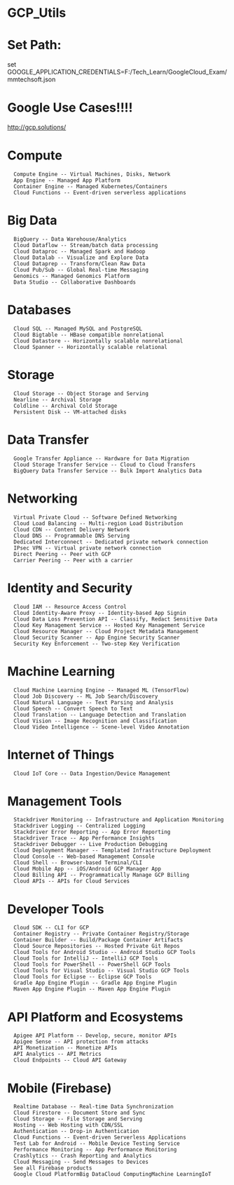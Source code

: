 # GCP_Utils
# Set Path:
   set GOOGLE_APPLICATION_CREDENTIALS=F:/Tech_Learn/GoogleCloud_Exam/mmtechsoft.json
# Google Use Cases!!!!
   http://gcp.solutions/
   

# Compute  
      Compute Engine -- Virtual Machines, Disks, Network
      App Engine -- Managed App Platform
      Container Engine -- Managed Kubernetes/Containers
      Cloud Functions -- Event-driven serverless applications


  
# Big Data  
      BigQuery -- Data Warehouse/Analytics
      Cloud Dataflow -- Stream/batch data processing
      Cloud Dataproc -- Managed Spark and Hadoop
      Cloud Datalab -- Visualize and Explore Data
      Cloud Dataprep -- Transform/Clean Raw Data
      Cloud Pub/Sub -- Global Real-time Messaging
      Genomics -- Managed Genomics Platform
      Data Studio -- Collaborative Dashboards
  
# Databases  
      Cloud SQL -- Managed MySQL and PostgreSQL
      Cloud Bigtable -- HBase compatible nonrelational
      Cloud Datastore -- Horizontally scalable nonrelational
      Cloud Spanner -- Horizontally scalable relational

# Storage  
      Cloud Storage -- Object Storage and Serving
      Nearline -- Archival Storage
      Coldline -- Archival Cold Storage
      Persistent Disk -- VM-attached disks
  
# Data Transfer  
      Google Transfer Appliance -- Hardware for Data Migration
      Cloud Storage Transfer Service -- Cloud to Cloud Transfers
      BigQuery Data Transfer Service -- Bulk Import Analytics Data
  
  
# Networking  
      Virtual Private Cloud -- Software Defined Networking
      Cloud Load Balancing -- Multi-region Load Distribution
      Cloud CDN -- Content Delivery Network
      Cloud DNS -- Programmable DNS Serving
      Dedicated Interconnect -- Dedicated private network connection
      IPsec VPN -- Virtual private network connection
      Direct Peering -- Peer with GCP
      Carrier Peering -- Peer with a carrier
  
# Identity and Security  
      Cloud IAM -- Resource Access Control
      Cloud Identity-Aware Proxy -- Identity-based App Signin
      Cloud Data Loss Prevention API -- Classify, Redact Sensitive Data
      Cloud Key Management Service -- Hosted Key Management Service
      Cloud Resource Manager -- Cloud Project Metadata Management
      Cloud Security Scanner -- App Engine Security Scanner
      Security Key Enforcement -- Two-step Key Verification


# Machine Learning  
      Cloud Machine Learning Engine -- Managed ML (TensorFlow)
      Cloud Job Discovery -- ML Job Search/Discovery
      Cloud Natural Language -- Text Parsing and Analysis
      Cloud Speech -- Convert Speech to Text
      Cloud Translation -- Language Detection and Translation
      Cloud Vision -- Image Recognition and Classification
      Cloud Video Intelligence -- Scene-level Video Annotation
  
# Internet of Things  
      Cloud IoT Core -- Data Ingestion/Device Management

  
# Management Tools  
      Stackdriver Monitoring -- Infrastructure and Application Monitoring
      Stackdriver Logging -- Centralized Logging
      Stackdriver Error Reporting -- App Error Reporting
      Stackdriver Trace -- App Performance Insights
      Stackdriver Debugger -- Live Production Debugging
      Cloud Deployment Manager -- Templated Infrastructure Deployment
      Cloud Console -- Web-based Management Console
      Cloud Shell -- Browser-based Terminal/CLI
      Cloud Mobile App -- iOS/Android GCP Manager App
      Cloud Billing API -- Programmatically Manage GCP Billing
      Cloud APIs -- APIs for Cloud Services
  
# Developer Tools  
      Cloud SDK -- CLI for GCP
      Container Registry -- Private Container Registry/Storage
      Container Builder -- Build/Package Container Artifacts
      Cloud Source Repositories -- Hosted Private Git Repos
      Cloud Tools for Android Studio -- Android Studio GCP Tools
      Cloud Tools for IntelliJ -- IntelliJ GCP Tools
      Cloud Tools for PowerShell -- PowerShell GCP Tools
      Cloud Tools for Visual Studio -- Visual Studio GCP Tools
      Cloud Tools for Eclipse -- Eclipse GCP Tools
      Gradle App Engine Plugin -- Gradle App Engine Plugin
      Maven App Engine Plugin -- Maven App Engine Plugin
  
# API Platform and Ecosystems  
      Apigee API Platform -- Develop, secure, monitor APIs
      Apigee Sense -- API protection from attacks
      API Monetization -- Monetize APIs
      API Analytics -- API Metrics
      Cloud Endpoints -- Cloud API Gateway
  
# Mobile (Firebase)  
      Realtime Database -- Real-time Data Synchronization
      Cloud Firestore -- Document Store and Sync
      Cloud Storage -- File Storage and Serving
      Hosting -- Web Hosting with CDN/SSL
      Authentication -- Drop-in Authentication
      Cloud Functions -- Event-driven Serverless Applications
      Test Lab for Android -- Mobile Device Testing Service
      Performance Monitoring -- App Performance Monitoring
      Crashlytics -- Crash Reporting and Analytics
      Cloud Messaging -- Send Messages to Devices
      See all Firebase products
      Google Cloud PlatformBig DataCloud ComputingMachine LearningIoT

